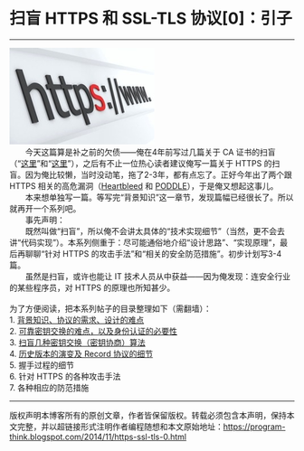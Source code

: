 # 扫盲 HTTPS 和 SSL-TLS 协议[0]：引子 

-----

<div class="post-body entry-content">
<img alt="不见图 请翻墙" src="images/H_exzSD20W99qSJhGkLJFPwj3gU7VF_t9VGsbHS19Zkky6Vgrhcn8OG4c3--8-qr3DjL-H6lOQVfYcYEZ5qQp19yOycAvaL-Dnl29AqINsIhWK6ITliRP_tBL4nZ4z_Vw0IO"/><br/>
　　今天这篇算是补之前的欠债——俺在4年前写过几篇关于 CA 证书的扫盲（“<a href="../../2010/02/introduce-digital-certificate-and-ca.md">这里</a>”和“<a href="../../2010/02/remove-cnnic-cert.md">这里</a>”），之后有不止一位热心读者建议俺写一篇关于 HTTPS 的扫盲。因为俺比较懒，当时没动笔，拖了2-3年，都有点忘了。正好今年出了两个跟 HTTPS 相关的高危漏洞（<a href="https://en.wikipedia.org/wiki/Heartbleed" rel="nofollow" target="_blank">Heartbleed</a> 和 <a href="https://en.wikipedia.org/wiki/POODLE" rel="nofollow" target="_blank">PODDLE</a>），于是俺又想起这事儿。<br/>
　　本来想单独写一篇。等写完“背景知识”这一章节，发现篇幅已经很长了。所以就再开一个系列吧。<a name="more"></a><br/>
　　事先声明：<br/>
　　既然叫做“扫盲”，所以俺不会讲太具体的“技术实现细节”（当然，更不会去讲“代码实现”）。本系列侧重于：尽可能通俗地介绍“设计思路”、“实现原理”，最后再聊聊“针对 HTTPS 的攻击手法”和“相关的安全防范措施”。初步计划写3-4篇。<br/>
　　虽然是扫盲，或许也能让 IT 技术人员从中获益——因为俺发现：连安全行业的某些程序员，对 HTTPS 的原理也所知甚少。<br/>
<br/>
为了方便阅读，把本系列帖子的目录整理如下（需翻墙）：<a name="index"> </a><br/>
1. <a href="../../2014/11/https-ssl-tls-1.md">背景知识、协议的需求、设计的难点</a><br/>
2. <a href="../../2014/11/https-ssl-tls-2.md">可靠密钥交换的难点，以及身份认证的必要性</a><br/>
3. <a href="../../2016/09/https-ssl-tls-3.md">扫盲几种密钥交换（密钥协商）算法</a><br/>
4. <a href="../../2018/09/https-ssl-tls-4.md">历史版本的演变及 Record 协议的细节</a><br/>
5. 握手过程的细节<br/>
6. 针对 HTTPS 的各种攻击手法<br/>
7. 各种相应的防范措施<br/>
</div>


------------------------------------------------

版权声明本博客所有的原创文章，作者皆保留版权。转载必须包含本声明，保持本文完整，并以超链接形式注明作者编程随想和本文原始地址：https://program-think.blogspot.com/2014/11/https-ssl-tls-0.html
